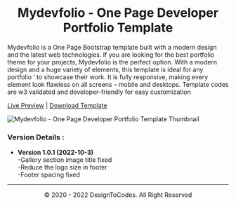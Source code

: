 <h1 align="center">  Mydevfolio - One Page Developer Portfolio Template </h1>
<p> 
Mydevfolio is a One Page Bootstrap template built with a modern design and the latest web technologies. If you are looking for the best portfolio theme for your projects, Mydevfolio is the perfect option. With a modern design and a huge variety of elements, this template is ideal for any portfolio ‘ to showcase their work. It is fully responsive, making every element look flawless on all screens – mobile and desktops. Template codes are w3 validated and developer-friendly for easy customization </p>

<span > [Live Preview](https://www.designtocodes.com/live-preview/mydevfolio-one-page-portfolio-template/) | [Download Template](https://www.designtocodes.com/product/mydevfolio-one-page-portfolio-template/) </span>

<img src="https://www.designtocodes.com/wp-content/uploads/2022/11/Mydevfolio_One_Page_Portfolio_Template.jpg" alt="Mydevfolio - One Page Developer Portfolio Template Thumbnail" />
<br>
<h3>  Version Details : </h3>
<ul>
 	<li> <b> Version 1.0.1 (2022-10-3) </b> <br>
-Gallery section image title fixed <br>
-Reduce the logo size in footer <br>
-Footer spacing fixed</li>
</ul>

<hr>
<p align="center">  &copy; 2020 - 2022 DesignToCodes. All Right Reserved </p>
